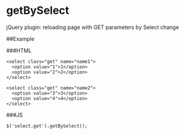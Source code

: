 # getBySelect

jQuery plugin: reloading page with GET parameters by Select change

##Example

###HTML

    <select class="get" name="name1">
      <option value="1">1</option>
      <option value="2">2</option>
    </select>

    <select class="get" name="name2">
      <option value="3">3</option>
      <option value="4">4</option>
    </select>
###JS

    $('select.get').getBySelect();
